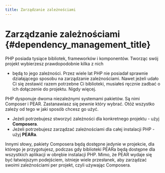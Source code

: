 ```yaml
---
title: Zarządzanie zależnościami
---
```


# Zarządzanie zależnościami {#dependency_management_title}

PHP posiada tysiące bibliotek, frameworków i komponentów. Tworząc swój projekt wybierzesz prawdopodobnie kilka z nich
- będą to jego zależności. Przez wiele lat PHP nie posiadał sprawnie działającego sposobu na zarządzanie zależnościami.
Nawet jeżeli udało Ci się zestawić razem potrzebne Ci biblioteki, musiałeś ręcznie zadbać o ich dołączenie do projektu.
Nigdy więcej. 

PHP dysponuje dwoma niezależnymi systemami pakietów. Są nimi Composer i PEAR. Zastanawiasz się pewnie który wybrać.
Otóż wszystko zależy od tego w jaki sposób chcesz go użyć.

 * Jeżeli potrzebujesz stworzyć zależności dla konkretnego projektu - użyj **Composera**.
 * Jeżeli potrzebujesz zarządzać zależnościami dla całej instalacji PHP - użyj **PEARa**.

Innymi słowy, pakiety Composera będą dostępne jedynie w projekcie, dla którego je przygotujesz, podczas gdy biblioteki
PEARa będą dostępne dla wszystkich aplikacji w obrębie instalacji PHP. Mimo, że PEAR wydaje się być łatwiejszym
podejściem, istnieje wiele przesłanek, aby zarządzać swoimi zależnościami per projekt, czyli używając Composera.
